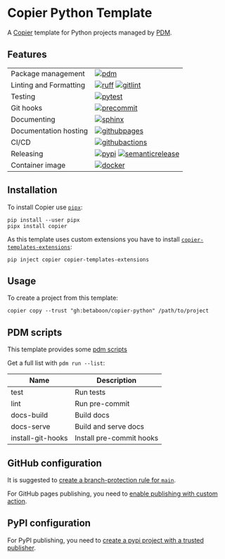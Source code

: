 # Copier Python Template

A [Copier](https://github.com/copier-org/copier) template for Python projects managed by [PDM](https://github.com/pdm-project/pdm).

## Features

| | |
|-|-|
| Package management | [![pdm](https://img.shields.io/badge/pdm-7e56c2?style=for-the-badge&logo=pdm&logoColor=white)](https://pdm-project.org) |
| Linting and Formatting | [![ruff](https://img.shields.io/badge/ruff-d7ff64?style=for-the-badge&logo=ruff&logoColor=black)](https://astral.sh/ruff) [![gitlint](https://img.shields.io/badge/gitlint-blue?style=for-the-badge&logo=conventionalcommits&logoColor=white)](https://jorisroovers.com/gitlint/latest/)|
| Testing | [![pytest](https://img.shields.io/badge/pytest-009fe3?style=for-the-badge&logo=pytest&logoColor=white)](https://pytest.org) |
| Git hooks | [![precommit](https://img.shields.io/badge/pre_commit-fab040?style=for-the-badge&logo=precommit&logoColor=black)](https://pre-commit.com/) |
| Documenting | [![sphinx](https://img.shields.io/badge/sphinx-blue?style=for-the-badge&logo=sphinx&logoColor=white)](https://www.sphinx-doc.org) |
| Documentation hosting | [![githubpages](https://img.shields.io/badge/pages-black?style=for-the-badge&logo=github&logoColor=white)](https://pages.github.com) |
| CI/CD | [![githubactions](https://img.shields.io/badge/actions-black?style=for-the-badge&logo=github&logoColor=white)](https://github.com/features/actions) |
| Releasing | [![pypi](https://img.shields.io/badge/pypi-0073b7?style=for-the-badge&logo=pypi&logoColor=white)](https://pypi.org) [![semanticrelease](https://img.shields.io/badge/semantic_release-blue?style=for-the-badge&logo=semanticrelease&logoColor=white)](https://github.com/python-semantic-release/python-semantic-release)|
| Container image | [![docker](https://img.shields.io/badge/docker-1d63ed?style=for-the-badge&logo=docker&logoColor=white)](https://docker.com)|


## Installation

To install Copier use [`pipx`](https://pipx.pypa.io):
```
pip install --user pipx
pipx install copier
```

As this template uses custom extensions you have to install [`copier-templates-extensions`](https://github.com/copier-org/copier-templates-extensions):
```
pip inject copier copier-templates-extensions
```

## Usage

To create a project from this template:
```
copier copy --trust "gh:betaboon/copier-python" /path/to/project
```

## PDM scripts

This template provides some [pdm scripts](https://pdm-project.org/latest/usage/scripts/)

Get a full list with `pdm run --list`:

| Name              | Description              |
|-------------------|--------------------------|
| test              | Run tests                |
| lint              | Run pre-commit           |
| docs-build        | Build docs               |
| docs-serve        | Build and serve docs     |
| install-git-hooks | Install pre-commit hooks |

## GitHub configuration

It is suggested to [create a branch-protection rule for `main`](https://docs.github.com/en/repositories/configuring-branches-and-merges-in-your-repository/managing-protected-branches/about-protected-branches).

For GitHub pages publishing, you need to [enable publishing with custom action](https://docs.github.com/en/pages/getting-started-with-github-pages/configuring-a-publishing-source-for-your-github-pages-site#publishing-with-a-custom-github-actions-workflow).

## PyPI configuration

For PyPI publishing, you need to [create a pypi project with a trusted publisher](https://docs.pypi.org/trusted-publishers/).
